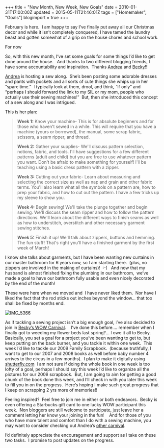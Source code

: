 +++
title = "New Month, New Week, New Goals"
date = 2010-01-31T17:00:00Z
updated = 2015-05-11T21:46:01Z
tags = ["Homemaker", "Goals"]
blogimport = true 
+++

February is here.&#160; I am happy to say I’ve finally put away all our Christmas decor and while it isn’t completely conquered, I have tamed the laundry beast and gotten somewhat of a grip on the house chores and school work.&#160; 

For now

So, with this new month, I’ve set some goals for some things I’d like to get done around the house.&#160;&#160; And thanks to two different blogging friends, I have some accountability and inspiration.&#160; Thanks [Andrea](http://www.thetraintocrazy.com/2010/01/clothing-sew-along.html) and [Becky](http://everydaybecky.blogspot.com/2010/01/new-wow-challenge-this-week.html)!!&#160;&#160;&#160; 

[Andrea](http://www.thetraintocrazy.com/2010/01/clothing-sew-along.html) is hosting a sew along.&#160; She’s been posting some adorable dresses and pants with pockets and all sorts of cute things she whips up in her “spare time.”&#160; I typically look at them, drool, and think, “if only” and “perhaps I should forward the link to my SIL or my mom, people who actually use their sewing machines!”&#160; But, then she introduced this concept of a sew along and I was intrigued.&#160;&#160;&#160; 

This is her plan:
  > **Week 1:** Know your machine- This is for absolute beginners and for those who haven't sewed in a while. This will require that you have a machine (yours or borrowed), the manual, some scrap fabric, scissors, a seam ripper, and thread. 
> 
> **Week 2:** Gather your supplies- We'll discuss pattern selection, notions, fabric, and tools. I'll have suggestions for a few different patterns (adult and child) but you are free to use whatever pattern you want. Don't be afraid to make something for yourself! I'll be teaching using a basic dress pattern with a zipper.
> 
> **Week 3:** Cutting out your fabric- Learn about measuring and selecting the correct size as well as nap and grain and other fabric terms. You'll also learn what all the symbols on a pattern are, how to prep your fabric, and how to cut out the pattern. I have a few tricks up my sleeve to show you.
> 
> **Week 4:** Begin sewing! We'll take the plunge together and begin sewing. We'll discuss the seam ripper and how to follow the pattern directions. We'll learn about the different ways to finish seams as well as how to understitch, overstitch and other necessary garment sewing stitches.
> 
> **Week 5:** Finish it up! We'll talk about zippers, buttons and hemming. The fun stuff! That's right you'll have a finished garment by the first week of March!  

I know she talks about garments, but I have been wanting new curtains in our master bathroom for 6 years now, so I am starting there.&#160; (plus, no zippers are involved in the making of curtains)!&#160; :-)&#160;&#160; And now that my husband is almost finished fixing the plumbing in our bathroom,&#160; we’ve made a goal to have our bathroom fully usable and even nicely decorated by the end of the month!&#160; 

These were here when we moved and&#160; I have never liked them.&#160; Nor have I liked the fact that the rod sticks out inches beyond the window… that too shall be fixed by months end.

[![IMG_5366](https://latc.s3.amazonaws.com/wp-content/uploads/2010/01/IMG_5366.jpg "IMG_5366")](https://latc.s3.amazonaws.com/wp-content/uploads/2010/01/IMG_5366.jpg) 

As if tackling a sewing project isn’t a big enough goal, I’ve also decided to join in [Becky’s WOW Carnival](http://everydaybecky.blogspot.com/2010/01/new-wow-challenge-this-week.html).&#160;&#160;&#160; I’ve done this before…. remember when I finally got to weeding my flower beds last spring?… I owe it all to Becky.&#160; Basically, you set a goal for a project you’ve been wanting to get to, but keep putting on the back burner, and you tackle it within one week.&#160; This week I’d like to tackle our 2009 Family Scrapbook.&#160; (because truthfully, I want to get to our 2007 and 2008 books as well before baby number 4 arrives to the circus in a few months).&#160; I plan to make it digitally using [shutterfly.com](http://www.shutterfly.com/photo-books)&#160; I am not sure if doing the whole book in one week is too lofty of a goal, perhaps I should say this week I’d like to organize all the pictures for our 2009 scrapbook.&#160; But, I am going to aim for getting a good chunk of the book done this week, and I’ll check in with you later this week to fill you in on the progress.&#160; Here’s hoping I make such great progress that I keep on scrapping 2 yrs more of memories!!&#160; 

Feeling inspired?&#160; Feel free to join me in either or both endeavors.&#160; Becky is even offering a Starbucks gift card to one lucky WOW participant this week.&#160; Non bloggers are still welcome to participate, just leave her a comment letting her know your joining in the fun!&#160;&#160;&#160; And for those of you who have more talent and comfort than I do with a sewing machine, you may want to consider checking out Andrea’s [other carnival](http://www.thetraintocrazy.com/2010/01/a-neck-warmer-and-a-party.html). 

I’d definitely appreciate the encouragement and support as I take on these two tasks.&#160; I promise to post updates on the progress.
